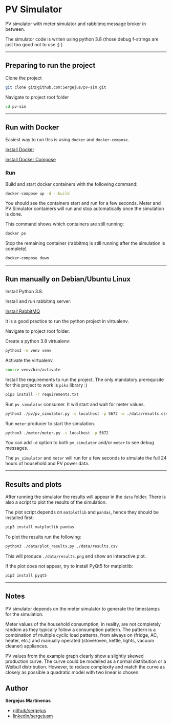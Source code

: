 # PV Simulator

PV simulator with meter simulator and rabbitmq message broker in between.

The simulator code is writen using python 3.8 (those debug f-strings are just too good not to use ;) )

---

## Preparing to run the project

Clone the project

```bash
git clone git@github.com:Sergejus/pv-sim.git
```

Navigate to project root folder

```bash
cd pv-sim
```

---

## Run with Docker

Easiest way to run this is using `docker` and `docker-compose`.

[Install Docker](https://docs.docker.com/engine/install/)

[Install Docker Compose](https://docs.docker.com/compose/install/)

### Run

Build and start docker containers with the following command:

```bash
docker-compose up -d --build
```

You should see the containers start and run for a few seconds.
Meter and PV Simulator containers will run and stop automatically once the simulation is done.

This command shows which containers are still running:

```bash
docker ps
```

Stop the remaining container (rabbitmq is still running after the simulation is complete)

```bash
docker-compose down
```

---

## Run manually on Debian/Ubuntu Linux

Install Python 3.8.

Install and run rabbitmq server:

[Install RabbitMQ](https://www.rabbitmq.com/install-debian.html)

It is a good practice to run the python project in virtualenv.

Navigate to project root folder.

Create a python 3.8 virtualenv:

```bash
python3 -m venv venv
```

Activate the virtualenv

```bash
source venv/bin/activate
```

Install the requirements to run the project.
The only mandatory prerequisite for this project to work is `pika` library :)

```bash
pip3 install -r requirements.txt
```

Run `pv_simulator` consumer. It will start and wait for meter values. 

```bash
python3 ./pv/pv_simulator.py -s localhost -p 5672 -o ./data/results.csv
```

Run `meter` producer to start the simulation.

```bash
python3 ./meter/meter.py -s localhost -p 5672
```

You can add `-d` option to both `pv_simulator` and/or `meter` to see debug messages.

The `pv_simulator` and `meter` will run for a few seconds to simulate the full 24 hours of household and PV power data.

---

## Results and plots

After running the simulator the results will appear in the `data` folder.
There is also a script to plot the results of the simulation.

The plot script depends on `matplotlib` and `pandas`, hence they should be installed first:

```bash
pip3 install matplotlib pandas
```

To plot the results run the following:

```bash
python3 ./data/plot_results.py ./data/results.csv
```

This will produce `./data/results.png` and show an interactive plot.

If the plot does not appear, try to install PyQt5 for matplotlib:

```bash
pip3 install pyqt5
```

<!-- ![results.png](data/results.png "results.png") -->

---

## Notes

PV simulator depends on the meter simulator to generate the timestamps for the simulation.

Meter values of the household consumption, in reality, are not completely random as they typically follow a consumption pattern.
The pattern is a combination of multiple cyclic load patterns, from always on (fridge, AC, heater, etc.) and manually operated (stove/oven, kettle, lights, vacuum cleaner) appliances.

PV values from the example graph clearly show a slightly skewed production curve.
The curve could be modelled as a normal distribution or a Weibull distribution.
However, to reduce complexity and match the curve as closely as possible a quadratic model with two linear is chosen.

## Author

**Sergejus Martinenas**

- [github/sergejus](https://github.com/sergejus)
- [linkedin/sergejusm](https://www.linkedin.com/in/sergejusm/)
